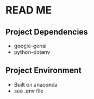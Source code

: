 # READ ME

## Project Dependencies

- google-genai
- python-dotenv

## Project Environment

- Built on anaconda
- see .env file
